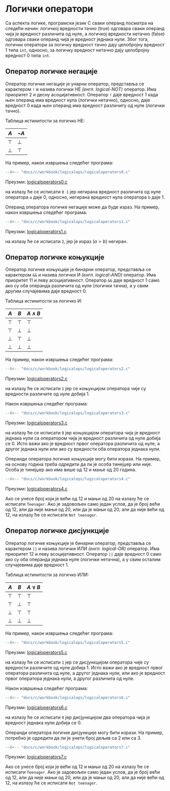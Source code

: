 # Логички оператори

Са аспекта логике, програмски језик C сваки операнд посматра на следећи начин:
логичкој вредности тачно (true) одговара сваки операнд чија је вредност
различита од нуле, а логичкој вредности нетачно (false) одговара сваки операнд
чија је вредност једнака нули. Због тога, логички оператори за логичку вредност
тачно дају целобројну вредност $1$ типа `int`, односно, за логичку вредност
нетачно дају целобројну вредност $0$ типа `int`.

## Оператор логичке негације

Оператор логичке негације је унарни оператор, представља се карактером `!` и
назива логички НЕ *(енгл. logical-NOT)* оператор. Има приоритет 2 и десну
асоцијативност. Оператор `!` даје вредност $1$ када њен операнд има вредност
нула (логички нетачно), односно, даје вредност $0$ када њен операнд има
вредност различиту од нуле (логички тачно).

Таблица истинитости за логичко НЕ:

| $A$    | $\neg A$ |
|--------|----------|
| $\top$ | $\bot$   |
| $\bot$ | $\top$   |

На пример, након извршења следећег програма:

```c
--8<-- "docs/c/workbook/logicalops/logicaloperators0.c"
```

Преузми: [logicaloperators0.c](workbook/logicalops/logicaloperators0.c)

на излазу ће се исписати `0 1` јер негирана вредност различита од нуле
оператора `a` даје $0$, односно, негирана вредност нула оператора `b` даје $1$.

Операнд оператора логичке негације може да буде израз. На пример, након
извршења следећег програма:

```c
--8<-- "docs/c/workbook/logicalops/logicaloperators1.c"
```

Преузми: [logicaloperators1.c](workbook/logicalops/logicaloperators1.c)

на излазу ће се исписати `2`, јер је израз $(a>b)$ негиран.

## Оператор логичке коњукције

Оператор логичке коњукције је бинарни оператор, представља се карактером `&&` и
назива логички И *(енгл. logical-AND)* оператор. Има приоритет 11 и леву
асоцијативност. Оператор `&&` даје вредност $1$ само ако су оба операнда
различита од нуле (логички тачна), а у свим другим случајевима даје вредност
$0$.

Таблица истинитости за логичко И:

| $A$    |$B$     | $A \land B$ |
|--------|--------|-------------|
| $\top$ | $\top$ | $\top$      |
| $\top$ | $\bot$ | $\bot$      |
| $\bot$ | $\top$ | $\bot$      |
| $\bot$ | $\bot$ | $\bot$      |

На пример, након извршења следећег програма:

```c
--8<-- "docs/c/workbook/logicalops/logicaloperators2.c"
```

Преузми: [logicaloperators2.c](workbook/logicalops/logicaloperators2.c)

на излазу ће се исписати `1` јер се коњукцијом оператора чије су вредности
различите од нуле добија $1$.

Након извршења следећег програма:

```c
--8<-- "docs/c/workbook/logicalops/logicaloperators3.c"
```

Преузми: [logicaloperators3.c](workbook/logicalops/logicaloperators3.c)

на излазу ће се исписати `0` јер коњукцијом оператора чија је вредност једнака
нули са оператором чија је вредност различита од нуле добија се $0$. Исто важи
ако је вредност првог оператора различита од нуле, а другог једнака нули или
ако су вредности оба оператора једнака нули.

Операнди оператора логичке коњукције могу бити изрази. На пример, на основу
година треба одредити да ли је особа тинејџер или није. Особа је тинејџер ако
има више од 12 и мање од 20 година.

```c
--8<-- "docs/c/workbook/logicalops/logicaloperators4.c"
```

Преузми: [logicaloperators4.c](workbook/logicalops/logicaloperators4.c)

Ако се унесе број који је већи од 12 и мањи од 20 на излазу ће се исписати
`Teenager`. Ако је задовољен само један услов, да је број већи од 12, али да
није мањи од 20, или да је мањи од 20, али да није већи од 12, на излазу ће се
исписати `Not teenager`.

## Оператор логичке дисјункције

Оператор логичке коњукције је бинарни оператор, представља се карактером `||` и
назива логички ИЛИ *(енгл. logical-OR)* оператор. Има приоритет 12 и леву
асоцијативност. Оператор `||` даје вредност $0$ само ако су оба операнда
једнака нуле (логички нетачна), а у свим осталим случајевима даје вредност
$1$.

Таблица истинитости за логичко ИЛИ:

| $A$    |$B$     | $A \lor B$ |
|--------|--------|------------|
| $\top$ | $\top$ | $\top$     |
| $\top$ | $\bot$ | $\top$     |
| $\bot$ | $\top$ | $\top$     |
| $\bot$ | $\bot$ | $\bot$     |

На пример, након извршења следећег програма:

```c
--8<-- "docs/c/workbook/logicalops/logicaloperators5.c"
```

Преузми: [logicaloperators5.c](workbook/logicalops/logicaloperators5.c)

на излазу ће се исписати `1` јер се дисјункцијом оператора чије су вредности
различите од нуле добија $1$. Исто важи ако је вредност првог оператора
различита од нуле, а другог једнака нули, или ако је вредност првог оператора
једнака нули, а другог различита од нуле.

Након извршења следећег програма:

```c
--8<-- "docs/c/workbook/logicalops/logicaloperators6.c"
```

Преузми: [logicaloperators6.c](workbook/logicalops/logicaloperators6.c)

на излазу ће се исписати `0` јер дисјункцијом два оператора чија је вредност
једнака нули добија се $0$.

Операнди оператора логичке дисјункције могу бити изрази. На пример, потребно је
одредити да ли је унети број дељив са $2$ или са $3$.

```c
--8<-- "docs/c/workbook/logicalops/logicaloperators7.c"
```

Преузми: [logicaloperators7.c](workbook/logicalops/logicaloperators7.c)

Ако се унесе број који је већи од 12 и мањи од 20 на излазу ће се исписати
`Teenager`. Ако је задовољен само један услов, да је број већи од 12, али да
није мањи од 20, или да је мањи од 20, али да није већи од 12, на излазу ће се
исписати `Not teenager`.

